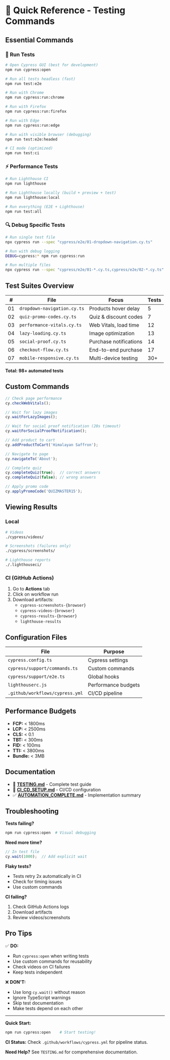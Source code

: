 # 🚀 Quick Reference - Testing Commands

## Essential Commands

### 🧪 Run Tests

```bash
# Open Cypress GUI (best for development)
npm run cypress:open

# Run all tests headless (fast)
npm run test:e2e

# Run with Chrome
npm run cypress:run:chrome

# Run with Firefox
npm run cypress:run:firefox

# Run with Edge
npm run cypress:run:edge

# Run with visible browser (debugging)
npm run test:e2e:headed

# CI mode (optimized)
npm run test:ci
```

### ⚡ Performance Tests

```bash
# Run Lighthouse CI
npm run lighthouse

# Run Lighthouse locally (build + preview + test)
npm run lighthouse:local

# Run everything (E2E + Lighthouse)
npm run test:all
```

### 🔍 Debug Specific Tests

```bash
# Run single test file
npx cypress run --spec "cypress/e2e/01-dropdown-navigation.cy.ts"

# Run with debug logging
DEBUG=cypress:* npm run cypress:run

# Run multiple files
npx cypress run --spec "cypress/e2e/01-*.cy.ts,cypress/e2e/02-*.cy.ts"
```

## Test Suites Overview

| # | File | Focus | Tests |
|---|------|-------|-------|
| 01 | `dropdown-navigation.cy.ts` | Products hover delay | 5 |
| 02 | `quiz-promo-codes.cy.ts` | Quiz & discount codes | 7 |
| 03 | `performance-vitals.cy.ts` | Web Vitals, load time | 12 |
| 04 | `lazy-loading.cy.ts` | Image optimization | 13 |
| 05 | `social-proof.cy.ts` | Purchase notifications | 14 |
| 06 | `checkout-flow.cy.ts` | End-to-end purchase | 17 |
| 07 | `mobile-responsive.cy.ts` | Multi-device testing | 30+ |

**Total: 98+ automated tests**

## Custom Commands

```javascript
// Check page performance
cy.checkWebVitals();

// Wait for lazy images
cy.waitForLazyImages();

// Wait for social proof notification (20s timeout)
cy.waitForSocialProofNotification();

// Add product to cart
cy.addProductToCart('Himalayan Saffron');

// Navigate to page
cy.navigateTo('About');

// Complete quiz
cy.completeQuiz(true);  // correct answers
cy.completeQuiz(false); // wrong answers

// Apply promo code
cy.applyPromoCode('QUIZMASTER15');
```

## Viewing Results

### Local

```bash
# Videos
./cypress/videos/

# Screenshots (failures only)
./cypress/screenshots/

# Lighthouse reports
./.lighthouseci/
```

### CI (GitHub Actions)

1. Go to **Actions** tab
2. Click on workflow run
3. Download artifacts:
   - `cypress-screenshots-{browser}`
   - `cypress-videos-{browser}`
   - `cypress-results-{browser}`
   - `lighthouse-results`

## Configuration Files

| File | Purpose |
|------|---------|
| `cypress.config.ts` | Cypress settings |
| `cypress/support/commands.ts` | Custom commands |
| `cypress/support/e2e.ts` | Global hooks |
| `lighthouserc.js` | Performance budgets |
| `.github/workflows/cypress.yml` | CI/CD pipeline |

## Performance Budgets

- **FCP:** < 1800ms
- **LCP:** < 2500ms
- **CLS:** < 0.1
- **TBT:** < 300ms
- **FID:** < 100ms
- **TTI:** < 3800ms
- **Bundle:** < 3MB

## Documentation

- 📖 **[TESTING.md](./TESTING.md)** - Complete test guide
- 🔧 **[CI_CD_SETUP.md](./CI_CD_SETUP.md)** - CI/CD configuration
- ✅ **[AUTOMATION_COMPLETE.md](./AUTOMATION_COMPLETE.md)** - Implementation summary

## Troubleshooting

**Tests failing?**
```bash
npm run cypress:open  # Visual debugging
```

**Need more time?**
```javascript
// In test file
cy.wait(1000);  // Add explicit wait
```

**Flaky tests?**
- Tests retry 2x automatically in CI
- Check for timing issues
- Use custom commands

**CI failing?**
1. Check GitHub Actions logs
2. Download artifacts
3. Review videos/screenshots

## Pro Tips

✅ **DO:**
- Run `cypress:open` when writing tests
- Use custom commands for reusability
- Check videos on CI failures
- Keep tests independent

❌ **DON'T:**
- Use long `cy.wait()` without reason
- Ignore TypeScript warnings
- Skip test documentation
- Make tests depend on each other

---

**Quick Start:**
```bash
npm run cypress:open    # Start testing!
```

**CI Status:**
Check `.github/workflows/cypress.yml` for pipeline status.

**Need Help?**
See `TESTING.md` for comprehensive documentation.
